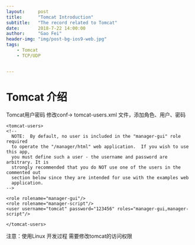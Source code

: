 ```yaml
---
layout:     post
title:      "Tomcat Introduction"
subtitle:   "The record related to Tomcat"
date:       2018-7-22 14:00:00
author:     "Gao Fei"
header-img: "img/post-bg-ios9-web.jpg"
tags:
    - Tomcat
    - TCP/UDP


---
```



# Tomcat 介绍

Tomcat用户密码
修改conf-> tomcat-users.xml 文件，添加角色、用户、密码

```
<tomcat-users>
<!--
  NOTE:  By default, no user is included in the "manager-gui" role required
  to operate the "/manager/html" web application.  If you wish to use this app,
  you must define such a user - the username and password are arbitrary. It is
  strongly recommended that you do NOT use one of the users in the commented out
  section below since they are intended for use with the examples web
  application.
-->

<role rolename="manager-gui"/>
<role rolename="manager-script"/>
<user username="tomcat" password="123456" roles="manager-gui,manager-script"/>

</tomcat-users>
```

注意：使用Linux 开发过程 需要修改tomcat的访问权限




